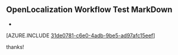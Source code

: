 ## OpenLocalization Workflow Test MarkDown
* 

[AZURE.INCLUDE [31de0781-c6e0-4adb-9be5-ad97afc15eef](calleeMd1.md)]

 
thanks!